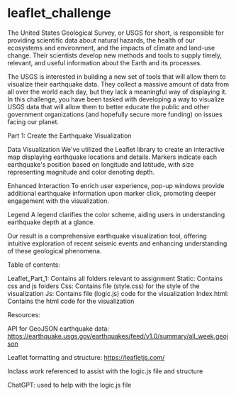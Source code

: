 # leaflet_challenge

The United States Geological Survey, or USGS for short, is responsible for providing scientific data about natural hazards, the health of our ecosystems and environment, and the impacts of climate and land-use change. Their scientists develop new methods and tools to supply timely, relevant, and useful information about the Earth and its processes.

The USGS is interested in building a new set of tools that will allow them to visualize their earthquake data. They collect a massive amount of data from all over the world each day, but they lack a meaningful way of displaying it. In this challenge, you have been tasked with developing a way to visualize USGS data that will allow them to better educate the public and other government organizations (and hopefully secure more funding) on issues facing our planet.

Part 1: Create the Earthquake Visualization

Data Visualization
We've utilized the Leaflet library to create an interactive map displaying earthquake locations and details. Markers indicate each earthquake's position based on longitude and latitude, with size representing magnitude and color denoting depth.

Enhanced Interaction
To enrich user experience, pop-up windows provide additional earthquake information upon marker click, promoting deeper engagement with the visualization.

Legend
A legend clarifies the color scheme, aiding users in understanding earthquake depth at a glance.

Our result is a comprehensive earthquake visualization tool, offering intuitive exploration of recent seismic events and enhancing understanding of these geological phenomena.

Table of contents:

Leaflet_Part_1: Contains all folders relevant to assignment
Static: Contains css and js folders
Css: Contains file (style.css) for the style of the visualization
Js: Contains file (logic.js) code for the visualization
Index.html: Contains the html code for the visualization

Resources:

API for GeoJSON earthquake data: https://earthquake.usgs.gov/earthquakes/feed/v1.0/summary/all_week.geojson

Leaflet formatting and structure: https://leafletjs.com/

Inclass work referenced to assist with the logic.js file and structure

ChatGPT: used to help with the logic.js file

